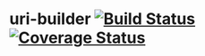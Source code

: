 # uri-builder [![Build Status](https://travis-ci.org/FinalDes/uri-builder.svg?branch=master)](https://travis-ci.org/FinalDes/uri-builder) [![Coverage Status](https://coveralls.io/repos/github/FinalDes/uri-builder/badge.svg?branch=master)](https://coveralls.io/github/FinalDes/uri-builder?branch=master)